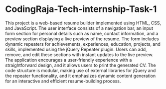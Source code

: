 # CodingRaja-Tech-internship-Task-1

This project is a web-based resume builder implemented using HTML, CSS, and JavaScript. The user interface consists of a navigation bar, an input form section for personal details such as name, contact information, and a preview section displaying a live preview of the resume. The form includes dynamic repeaters for achievements, experiences, education, projects, and skills, implemented using the jQuery Repeater plugin. Users can add, remove, and edit these sections with instant updates to the live preview. The application encourages a user-friendly experience with a straightforward design, and it allows users to print the generated CV. The code structure is modular, making use of external libraries for jQuery and the repeater functionality, and it emphasizes dynamic content generation for an interactive and efficient resume-building process.
